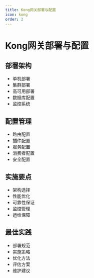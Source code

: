 ```yaml
---
title: Kong网关部署与配置
icon: kong
order: 2
---
```


# Kong网关部署与配置

## 部署架构
- 单机部署
- 集群部署
- 高可用部署
- 数据库配置
- 监控系统

## 配置管理
- 路由配置
- 插件配置
- 服务配置
- 消费者配置
- 安全配置

## 实施要点
- 架构选择
- 性能优化
- 可靠性保证
- 监控管理
- 运维保障

## 最佳实践
- 部署规范
- 实施策略
- 优化方法
- 评估方案
- 维护建议
